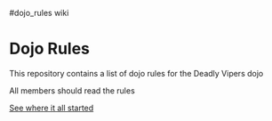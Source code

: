 #dojo_rules wiki

Dojo Rules
==========

This repository contains a list of dojo rules for the Deadly Vipers dojo


All members should read the rules

[See where it all started](https://github.com/deadlyvipers)
